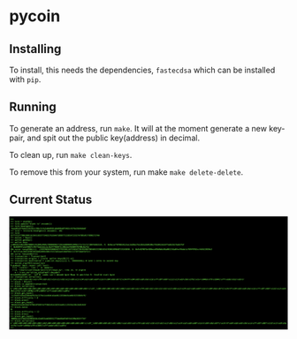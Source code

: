 # pycoin

## Installing

To install, this needs the dependencies, `fastecdsa` which can be installed with `pip`.

## Running

To generate an address, run `make`.
It will at the moment generate a new key-pair, and spit out the public key(address) in decimal.

To clean up, run `make clean-keys`.

To remove this from your system, run make `make delete-delete`.

## Current Status
![pycoin](https://github.com/justinba1010/pycoin/blob/master/img/current.png)
